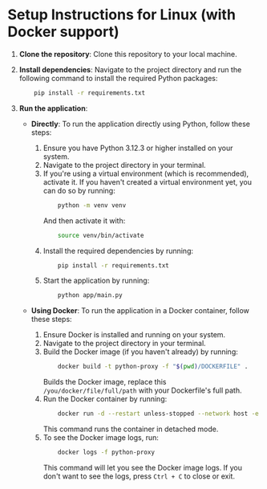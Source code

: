 # Setup Instructions for Linux (with Docker support)

1. **Clone the repository**: Clone this repository to your local machine.

2. **Install dependencies**: Navigate to the project directory and run the following command to install the required Python packages:
    ```bash
        pip install -r requirements.txt
    ```

3. **Run the application**:
    - **Directly**: To run the application directly using Python, follow these steps:
        1. Ensure you have Python 3.12.3 or higher installed on your system.
        2. Navigate to the project directory in your terminal.
        3. If you're using a virtual environment (which is recommended), activate it. If you haven't created a virtual environment yet, you can do so by running:
            ```bash
                python -m venv venv
            ```
            And then activate it with:
            ```bash
                source venv/bin/activate
            ```
        4. Install the required dependencies by running:
            ```bash
                pip install -r requirements.txt
            ```
        5. Start the application by running:
            ```bash
                python app/main.py
            ```

    - **Using Docker**: To run the application in a Docker container, follow these steps:
        1. Ensure Docker is installed and running on your system.
        2. Navigate to the project directory in your terminal.
        3. Build the Docker image (if you haven't already) by running:
            ```bash
                docker build -t python-proxy -f "$(pwd)/DOCKERFILE" .
            ```
            Builds the Docker image, replace this `/you/docker/file/full/path` with your Dockerfile's full path.
        4. Run the Docker container by running:
            ```bash
                docker run -d --restart unless-stopped --network host -e PROXY_IP="0.0.0.0" -e PROXY_PORT=8080 --name python-proxy python-proxy
            ```
            This command runs the container in detached mode.
        5. To see the Docker image logs, run:
            ```bash
                docker logs -f python-proxy
            ```
            This command will let you see the Docker image logs. If you don't want to see the logs, press `Ctrl + C` to close or exit.
